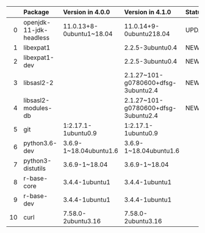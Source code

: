 <!-- markdown-link-check-disable -->

|    | Package                 | Version in 4.0.0         | Version in 4.1.0                    | Status   |
|---:|:------------------------|:-------------------------|:------------------------------------|:---------|
|  0 | openjdk-11-jdk-headless | 11.0.13+8-0ubuntu1~18.04 | 11.0.14+9-0ubuntu218.04             | UPDATED  |
|  1 | libexpat1               |                          | 2.2.5-3ubuntu0.4                    | NEW      |
|  2 | libexpat1-dev           |                          | 2.2.5-3ubuntu0.4                    | NEW      |
|  3 | libsasl2-2              |                          | 2.1.27~101-g0780600+dfsg-3ubuntu2.4 | NEW      |
|  4 | libsasl2-modules-db     |                          | 2.1.27~101-g0780600+dfsg-3ubuntu2.4 | NEW      |
|  5 | git                     | 1:2.17.1-1ubuntu0.9      | 1:2.17.1-1ubuntu0.9                 |          |
|  6 | python3.6-dev           | 3.6.9-1~18.04ubuntu1.6   | 3.6.9-1~18.04ubuntu1.6              |          |
|  7 | python3-distutils       | 3.6.9-1~18.04            | 3.6.9-1~18.04                       |          |
|  8 | r-base-core             | 3.4.4-1ubuntu1           | 3.4.4-1ubuntu1                      |          |
|  9 | r-base-dev              | 3.4.4-1ubuntu1           | 3.4.4-1ubuntu1                      |          |
| 10 | curl                    | 7.58.0-2ubuntu3.16       | 7.58.0-2ubuntu3.16                  |          |